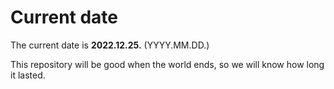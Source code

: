 # Current date

The current date is **2022.12.25.** (YYYY.MM.DD.)

This repository will be good when the world ends, so we will know how long it lasted.
